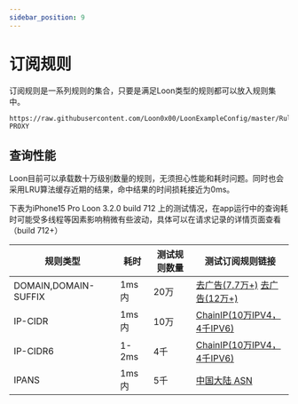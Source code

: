 ```yaml
---
sidebar_position: 9
---
```


# 订阅规则
订阅规则是一系列规则的集合，只要是满足Loon类型的规则都可以放入规则集中。
```
https://raw.githubusercontent.com/Loon0x00/LoonExampleConfig/master/Rule/ExampleRule.list, PROXY
```

## 查询性能
Loon目前可以承载数十万级别数量的规则，无须担心性能和耗时问题。同时也会采用LRU算法缓存近期的结果，命中结果的时间损耗接近为0ms。

下表为iPhone15 Pro Loon 3.2.0 build 712 上的测试情况，在app运行中的查询耗时可能受多线程等因素影响稍微有些波动，具体可以在请求记录的详情页面查看（build 712+）

| 规则类型     | 耗时 | 测试规则数量 |测试订阅规则链接|
| ----------- | ----------- | ----------- | ----------- |
| DOMAIN,DOMAIN-SUFFIX|  1ms内   | 20万 | [去广告(7.7万+)](https://raw.githubusercontent.com/GMOogway/shadowrocket-rules/master/sr_reject_list.module) [去广告(12万+)](https://adrules.top/adrules.list)|
| IP-CIDR   |    1ms内     | 10万 | [ChainIP(10万IPV4，4千IPV6)](https://raw.githubusercontent.com/Loon0x00/LoonLiteRules/main/direct/chinaIPTest.list) |
| IP-CIDR6| 1-2ms  | 4千| [ChainIP(10万IPV4，4千IPV6)](https://raw.githubusercontent.com/Loon0x00/LoonLiteRules/main/direct/chinaIPTest.list)|
|IPANS|1ms内|5千|[中国大陆 ASN](https://raw.githubusercontent.com/VirgilClyne/GetSomeFries/main/ruleset/ASN.China.list)|